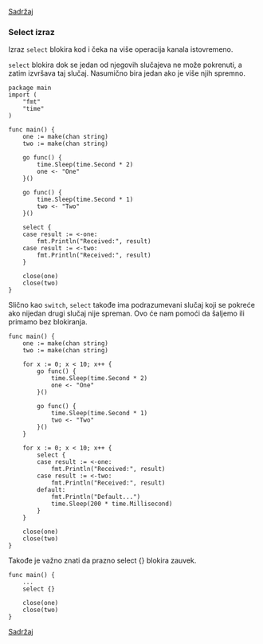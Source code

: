 [Sadržaj](toc.md)

### Select izraz 

Izraz `select` blokira kod i čeka na više operacija kanala istovremeno.

`select` blokira dok se jedan od njegovih slučajeva ne može pokrenuti, a zatim izvršava taj slučaj. Nasumično bira jedan ako je više njih spremno.
```
package main
import (
	"fmt"
	"time"
)

func main() {
	one := make(chan string)
	two := make(chan string)

	go func() {
		time.Sleep(time.Second * 2)
		one <- "One"
	}()

	go func() {
		time.Sleep(time.Second * 1)
		two <- "Two"
	}()

	select {
	case result := <-one:
		fmt.Println("Received:", result)
	case result := <-two:
		fmt.Println("Received:", result)
	}

	close(one)
	close(two)
}
```
Slično kao `switch`, `select` takođe ima podrazumevani slučaj koji se pokreće ako nijedan drugi slučaj nije spreman. Ovo će nam pomoći da šaljemo ili primamo bez blokiranja.
```
func main() {
	one := make(chan string)
	two := make(chan string)

	for x := 0; x < 10; x++ {
		go func() {
			time.Sleep(time.Second * 2)
			one <- "One"
		}()

		go func() {
			time.Sleep(time.Second * 1)
			two <- "Two"
		}()
	}

	for x := 0; x < 10; x++ {
		select {
		case result := <-one:
			fmt.Println("Received:", result)
		case result := <-two:
			fmt.Println("Received:", result)
		default:
			fmt.Println("Default...")
			time.Sleep(200 * time.Millisecond)
		}
	}

	close(one)
	close(two)
}
```
Takođe je važno znati da prazno select {} blokira zauvek.
```
func main() {
	...
	select {}

	close(one)
	close(two)
}
```

[Sadržaj](toc.md)
